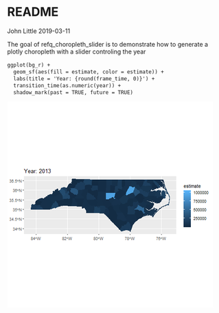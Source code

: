 README
================
John Little
2019-03-11

<!-- README.md is generated from README.Rmd. Please edit that file -->
The goal of refq\_choropleth\_slider is to demonstrate how to generate a plotly choropleth with a slider controling the year

    ggplot(bg_r) +
      geom_sf(aes(fill = estimate, color = estimate)) +
      labs(title = 'Year: {round(frame_time, 0)}') +
      transition_time(as.numeric(year)) +
      shadow_mark(past = TRUE, future = TRUE)

![](animated_map.png "Annimated Example Choropleth")
